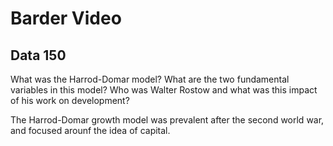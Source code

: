 # Barder Video 
## Data 150

What was the Harrod-Domar model? What are the two fundamental variables in this model? 
Who was Walter Rostow and what was this impact of his work on development?

The Harrod-Domar growth model was prevalent after the second world war, and focused arounf the idea of capital. 
